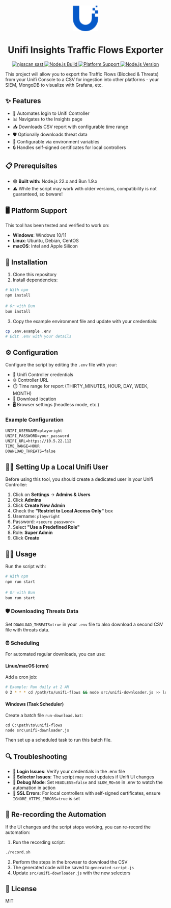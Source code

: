 <p align="center">
  <img alt="Ubiquiti Logo" src="assets/ubiquiti-blue.svg" width="80" height="80">
</p>

<h1 align="center">
  Unifi Insights Traffic Flows Exporter
</h1>

<p align="center">
  <a href="https://github.com/x86txt/unifi-flows/actions/workflows/njsscan.yml">
    <img src="https://github.com/x86txt/unifi-flows/actions/workflows/njsscan.yml/badge.svg" alt="njsscan sast">
  </a>
  <a href="https://github.com/x86txt/unifi-flows/actions/workflows/node-build.yml">
    <img src="https://github.com/x86txt/unifi-flows/actions/workflows/node-build.yml/badge.svg" alt="Node.js Build">
  </a>
  <a href="#platform-support">
    <img src="https://img.shields.io/badge/platform-Windows%20%7C%20Linux%20%7C%20macOS-lightgrey" alt="Platform Support">
  </a>
  <a href="#prerequisites">
    <img src="https://img.shields.io/badge/node-22.x-brightgreen" alt="Node.js Version">
  </a>
</p>

This project will allow you to export the Traffic Flows (Blocked & Threats) from your Unifi Console to a CSV for ingestion into other platforms - your SIEM, MongoDB to visualize with Grafana, etc.

## ✨ Features

- 🔐 Automates login to Unifi Controller
- 📊 Navigates to the Insights page
- 📥 Downloads CSV report with configurable time range
- 🛡️ Optionally downloads threat data
- 🔧 Configurable via environment variables
- 🔒 Handles self-signed certificates for local controllers

## 📋 Prerequisites

- 🟢 **Built with:** Node.js 22.x and Bun 1.9.x
- ⚠️ While the script may work with older versions, compatibility is not guaranteed, so beware!

## 🖥️ Platform Support

This tool has been tested and verified to work on:

- **Windows**: Windows 10/11
- **Linux**: Ubuntu, Debian, CentOS
- **macOS**: Intel and Apple Silicon

## 🚀 Installation

1. Clone this repository
2. Install dependencies:

```bash
# With npm
npm install

# Or with Bun
bun install
```

3. Copy the example environment file and update with your credentials:

```bash
cp .env.example .env
# Edit .env with your details
```

## ⚙️ Configuration

Configure the script by editing the `.env` file with your:

- 👤 Unifi Controller credentials
- 🌐 Controller URL
- ⏱️ Time range for report (THIRTY_MINUTES, HOUR, DAY, WEEK, MONTH)
- 📁 Download location
- 🖥️ Browser settings (headless mode, etc.)

### Example Configuration

```
UNIFI_USERNAME=playwright
UNIFI_PASSWORD=your_password
UNIFI_URL=https://10.5.22.112
TIME_RANGE=HOUR
DOWNLOAD_THREATS=false
```

## 👩‍💻 Setting Up a Local Unifi User

Before using this tool, you should create a dedicated user in your Unifi Controller:

1. Click on **Settings** -> **Admins & Users**
2. Click **Admins**
3. Click **Create New Admin**
4. Check the **"Restrict to Local Access Only"** box
5. Username: `playwright`
6. Password: `<secure password>`
7. Select **"Use a Predefined Role"**
8. Role: **Super Admin**
9. Click **Create**

## 🏃‍♂️ Usage

Run the script with:

```bash
# With npm
npm run start

# Or with Bun
bun run start
```

### 🛡️ Downloading Threats Data

Set `DOWNLOAD_THREATS=true` in your `.env` file to also download a second CSV file with threats data.

### ⏰ Scheduling

For automated regular downloads, you can use:

#### Linux/macOS (cron)

Add a cron job:

```bash
# Example: Run daily at 2 AM
0 2 * * * cd /path/to/unifi-flows && node src/unifi-downloader.js >> logs/downloads.log 2>&1
```

#### Windows (Task Scheduler)

Create a batch file `run-download.bat`:

```batch
cd C:\path\to\unifi-flows
node src\unifi-downloader.js
```

Then set up a scheduled task to run this batch file.

## 🔍 Troubleshooting

- **🔑 Login Issues**: Verify your credentials in the .env file
- **🔄 Selector Issues**: The script may need updates if Unifi UI changes
- **🐞 Debug Mode**: Set `HEADLESS=false` and `SLOW_MO=50` in .env to watch the automation in action
- **🔐 SSL Errors**: For local controllers with self-signed certificates, ensure `IGNORE_HTTPS_ERRORS=true` is set

## 🎥 Re-recording the Automation

If the UI changes and the script stops working, you can re-record the automation:

1. Run the recording script:

```bash
./record.sh
```

2. Perform the steps in the browser to download the CSV
3. The generated code will be saved to `generated-script.js`
4. Update `src/unifi-downloader.js` with the new selectors

## 📜 License

MIT
